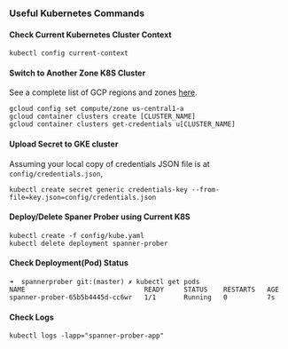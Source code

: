 ### Useful Kubernetes Commands
#### Check Current Kubernetes Cluster Context
```
kubectl config current-context
```
#### Switch to Another Zone K8S Cluster
See a complete list of GCP regions and zones [here](https://cloud.google.com/compute/docs/regions-zones/).
```
gcloud config set compute/zone us-central1-a
gcloud container clusters create [CLUSTER_NAME]
gcloud container clusters get-credentials u[CLUSTER_NAME]
```
#### Upload Secret to GKE cluster
Assuming your local copy of credentials JSON file is at `config/credentials.json`,
```
kubectl create secret generic credentials-key --from-file=key.json=config/credentials.json
```
#### Deploy/Delete Spaner Prober using Current K8S
```
kubectl create -f config/kube.yaml
kubectl delete deployment spanner-prober
```
#### Check Deployment(Pod) Status
```
➜  spannerprober git:(master) ✗ kubectl get pods
NAME                              READY     STATUS    RESTARTS   AGE
spanner-prober-65b5b4445d-cc6wr   1/1       Running   0          7s
```

#### Check Logs
```
kubectl logs -lapp="spanner-prober-app"
```

